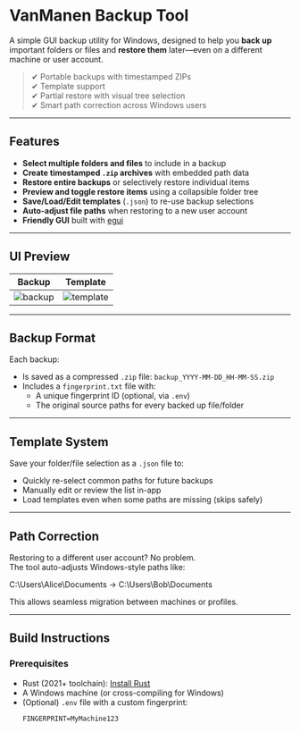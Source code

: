 #  VanManen Backup Tool

A simple GUI backup utility for Windows, designed to help you **back up** important folders or files and **restore them** later—even on a different machine or user account.

> ✔ Portable backups with timestamped ZIPs  
> ✔ Template support  
> ✔ Partial restore with visual tree selection  
> ✔ Smart path correction across Windows users  

---

##  Features

-  **Select multiple folders and files** to include in a backup
-  **Create timestamped `.zip` archives** with embedded path data
-  **Restore entire backups** or selectively restore individual items
-  **Preview and toggle restore items** using a collapsible folder tree
-  **Save/Load/Edit templates** (`.json`) to re-use backup selections
-  **Auto-adjust file paths** when restoring to a new user account
-  **Friendly GUI** built with [egui](https://github.com/emilk/egui)

---

##  UI Preview

| Backup | Template |
|--------|---------|
| ![backup](https://github.com/user-attachments/assets/6bf1736b-7e66-4b5b-9af5-b179da536860) | ![template](https://github.com/user-attachments/assets/88896958-6b62-453f-973a-81744626b53d) |

---

##  Backup Format

Each backup:
- Is saved as a compressed `.zip` file: `backup_YYYY-MM-DD_HH-MM-SS.zip`
- Includes a `fingerprint.txt` file with:
  - A unique fingerprint ID (optional, via `.env`)
  - The original source paths for every backed up file/folder

---

##  Template System

Save your folder/file selection as a `.json` file to:
- Quickly re-select common paths for future backups
- Manually edit or review the list in-app
- Load templates even when some paths are missing (skips safely)

---

##  Path Correction

Restoring to a different user account? No problem.  
The tool auto-adjusts Windows-style paths like:

C:\Users\Alice\Documents → C:\Users\Bob\Documents


This allows seamless migration between machines or profiles.

---

##  Build Instructions

###  Prerequisites
- Rust (2021+ toolchain): [Install Rust](https://rustup.rs)
- A Windows machine (or cross-compiling for Windows)
- (Optional) `.env` file with a custom fingerprint:
  ```env
  FINGERPRINT=MyMachine123
